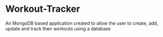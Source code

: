 # Workout-Tracker
An MongoDB based application created to allow the user to create, add, update and track their workouts using a database
